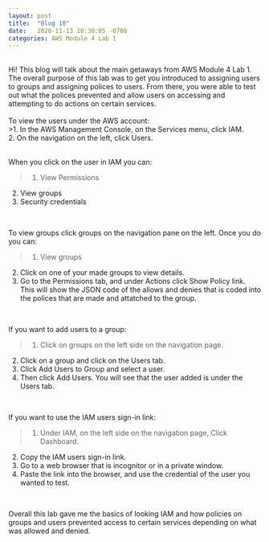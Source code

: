 ```yaml
---
layout: post
title:  "Blog 10"
date:   2020-11-13 10:30:05 -0700
categories: AWS Module 4 Lab 1
---
```

<br />
Hi! This blog will talk about the main getaways from AWS Module 4 Lab 1. The overall purpose of this lab was to get you introduced to assigning users to groups and assigning polices to users. From there, you were able to test out what the polices prevented and allow users on accessing and attempting to do actions on certain services.
<br />
<br />
To view the users under the AWS account:<br />
>1. In the AWS Management Console, on the Services menu, click IAM. <br />
2. On the navigation on the left, click Users.<br />
<br />

When you click on the user in IAM you can:<br />
>1. View Permissions<br />
2. View groups<br />
3. Security credentials<br />
<br />

To view groups click groups on the navigation pane on the left. Once you do you can:<br />
>1. View groups<br />
2. Click on one of your made groups to view details.<br />
3. Go to the Permissions tab, and under Actions click Show Policy link. This will show the JSON code of the allows and denies that is coded into the polices that are made and attatched to the group. <br />
<br />

If you want to add users to a group:<br />
>1. Click on groups on the left side on the navigation page. <br />
2. Click on a group and click on the Users tab. <br />
3. Click Add Users to Group and select a user. <br />
4. Then click Add Users. You will see that the user added is under the Users tab. <br />
<br />

If you want to use the IAM users sign-in link:
>1. Under IAM, on the left side on the navigation page, Click Dashboard. <br />
2. Copy the IAM users sign-in link. <br />
3. Go to a web browser that is incognitor or in a private window. <br />
4. Paste the link into the browser, and use the credential of the user you wanted to test. <br />
<br />

Overall this lab gave me the basics of looking IAM and how policies on groups and users prevented access to certain services depending on what was allowed and denied.
 
